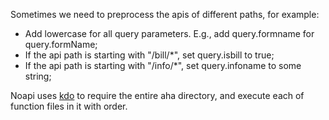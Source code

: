 
Sometimes we need to preprocess the apis of different paths, for example:

* Add lowercase for all query parameters. E.g., add query.formname for query.formName;
* If the api path is starting with "/bill/*", set query.isbill to true;
* If the api path is starting with "/info/*", set query.infoname to some string;


Noapi uses [kdo](https://github.com/hiowenluke/kdo) to require the entire aha directory, and execute each of function files in it with order.

